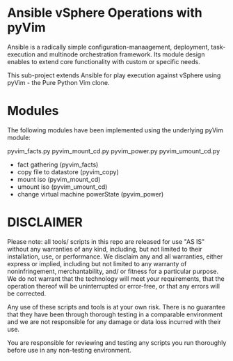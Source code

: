Ansible vSphere Operations with pyVim
=====================================

Ansible is a radically simple configuration-manaagement, deployment, task-execution and multinode orchestration framework. Its module design enables to extend core functionality with custom or specific needs.

This sub-project extends Ansible for play execution against vSphere using pyVim - the Pure Python Vim clone.

Modules
=======
The following modules have been implemented using the underlying pyVim module:

pyvim_facts.py  pyvim_mount_cd.py  pyvim_power.py  pyvim_umount_cd.py
  - fact gathering (pyvim_facts)
  - copy file to datastore (pyvim_copy)
  - mount iso (pyvim_mount_cd)
  - umount iso (pyvim_umount_cd)
  - change virtual machine powerState (pyvim_power)

DISCLAIMER
==========
Please note: all tools/ scripts in this repo are released for use "AS IS" without any warranties of any kind, including, but not limited to their installation, use, or performance. We disclaim any and all warranties, either express or implied, including but not limited to any warranty of noninfringement, merchantability, and/ or fitness for a particular purpose. We do not warrant that the technology will meet your requirements, that the operation thereof will be uninterrupted or error-free, or that any errors will be corrected.

Any use of these scripts and tools is at your own risk. There is no guarantee that they have been through thorough testing in a comparable environment and we are not responsible for any damage or data loss incurred with their use.

You are responsible for reviewing and testing any scripts you run thoroughly before use in any non-testing environment.
